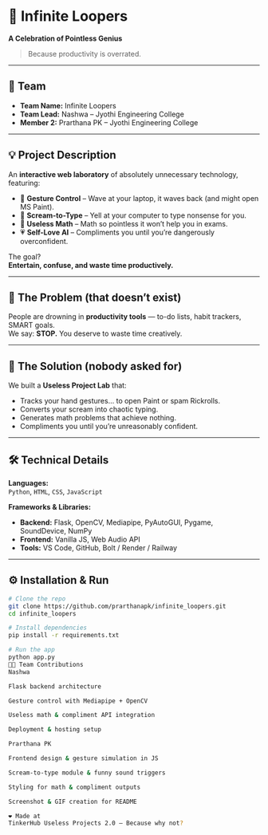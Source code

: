 # 🎯 Infinite Loopers  
**A Celebration of Pointless Genius**  

> Because productivity is overrated.  

---

## 👥 Team
- **Team Name:** Infinite Loopers  
- **Team Lead:** Nashwa – Jyothi Engineering College  
- **Member 2:** Prarthana PK – Jyothi Engineering College  

---

## 💡 Project Description
An **interactive web laboratory** of absolutely unnecessary technology, featuring:

- 👋 **Gesture Control** – Wave at your laptop, it waves back (and might open MS Paint).  
- 🎤 **Scream-to-Type** – Yell at your computer to type nonsense for you.  
- 🔢 **Useless Math** – Math so pointless it won’t help you in exams.  
- 💗 **Self-Love AI** – Compliments you until you’re dangerously overconfident.  

The goal?  
**Entertain, confuse, and waste time productively.**  

---

## 🤔 The Problem (that doesn’t exist)
People are drowning in **productivity tools** — to-do lists, habit trackers, SMART goals.  
We say: **STOP.** You deserve to waste time creatively.  

---

## 🚀 The Solution (nobody asked for)
We built a **Useless Project Lab** that:
- Tracks your hand gestures… to open Paint or spam Rickrolls.  
- Converts your scream into chaotic typing.  
- Generates math problems that achieve nothing.  
- Compliments you until you’re unreasonably confident.  

---

## 🛠 Technical Details

**Languages:**  
`Python`, `HTML`, `CSS`, `JavaScript`

**Frameworks & Libraries:**  
- **Backend:** Flask, OpenCV, Mediapipe, PyAutoGUI, Pygame, SoundDevice, NumPy  
- **Frontend:** Vanilla JS, Web Audio API  
- **Tools:** VS Code, GitHub, Bolt / Render / Railway  

---

## ⚙️ Installation & Run

```bash
# Clone the repo
git clone https://github.com/prarthanapk/infinite_loopers.git
cd infinite_loopers

# Install dependencies
pip install -r requirements.txt

# Run the app
python app.py
🧑‍💻 Team Contributions
Nashwa

Flask backend architecture

Gesture control with Mediapipe + OpenCV

Useless math & compliment API integration

Deployment & hosting setup

Prarthana PK

Frontend design & gesture simulation in JS

Scream-to-type module & funny sound triggers

Styling for math & compliment outputs

Screenshot & GIF creation for README

❤️ Made at
TinkerHub Useless Projects 2.0 — Because why not?
